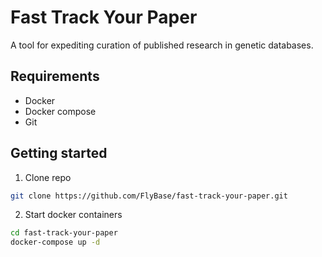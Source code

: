 # Fast Track Your Paper

A tool for expediting curation of published research in genetic databases.

## Requirements

* Docker
* Docker compose
* Git

## Getting started

1. Clone repo
```bash
git clone https://github.com/FlyBase/fast-track-your-paper.git
```

2. Start docker containers
```bash
cd fast-track-your-paper
docker-compose up -d
```
